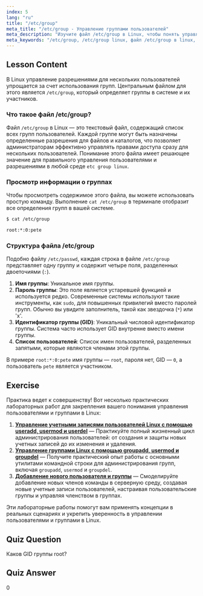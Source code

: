 ```yaml
---
index: 5
lang: "ru"
title: "/etc/group"
meta_title: "/etc/group - Управление группами пользователей"
meta_description: "Изучите файл /etc/group в Linux, чтобы понять управление группами. Узнайте, как просматривать данные групп с помощью cat /etc/group, и разберите структуру, включая GID и списки пользователей. Это руководство охватывает основы файла etc group linux."
meta_keywords: "/etc/group, /etc/group linux, файл /etc/group в linux, cat /etc/group, etc group linux, управление группами, GID, разрешения Linux, группы Linux"
---
```


## Lesson Content

В Linux управление разрешениями для нескольких пользователей упрощается за счет использования групп. Центральным файлом для этого является `/etc/group`, который определяет группы в системе и их участников.

### Что такое файл /etc/group?

Файл `/etc/group` в Linux — это текстовый файл, содержащий список всех групп пользователей. Каждой группе могут быть назначены определенные разрешения для файлов и каталогов, что позволяет администраторам эффективно управлять правами доступа сразу для нескольких пользователей. Понимание этого файла имеет решающее значение для правильного управления пользователями и разрешениями в любой среде `etc group linux`.

### Просмотр информации о группах

Чтобы просмотреть содержимое этого файла, вы можете использовать простую команду. Выполнение `cat /etc/group` в терминале отобразит все определения групп в вашей системе.

```bash
$ cat /etc/group

root:*:0:pete
```

### Структура файла /etc/group

Подобно файлу `/etc/passwd`, каждая строка в файле `/etc/group` представляет одну группу и содержит четыре поля, разделенных двоеточиями (`:`).

1.  **Имя группы**: Уникальное имя группы.
2.  **Пароль группы**: Это поле является устаревшей функцией и используется редко. Современные системы используют такие инструменты, как `sudo`, для повышенных привилегий вместо паролей групп. Обычно вы увидите заполнитель, такой как звездочка (`*`) или 'x'.
3.  **Идентификатор группы (GID)**: Уникальный числовой идентификатор группы. Система часто использует GID внутренне вместо имени группы.
4.  **Список пользователей**: Список имен пользователей, разделенных запятыми, которые являются членами этой группы.

В примере `root:*:0:pete` имя группы — `root`, пароля нет, GID — `0`, а пользователь `pete` является участником.

## Exercise

Практика ведет к совершенству! Вот несколько практических лабораторных работ для закрепления вашего понимания управления пользователями и группами в Linux:

1.  **[Управление учетными записями пользователей Linux с помощью useradd, usermod и userdel](https://labex.io/ru/labs/comptia-manage-linux-user-accounts-with-useradd-usermod-and-userdel-590837)** — Практикуйте полный жизненный цикл администрирования пользователей: от создания и защиты новых учетных записей до их изменения и удаления.
2.  **[Управление группами Linux с помощью groupadd, usermod и groupdel](https://labex.io/ru/labs/comptia-manage-linux-groups-with-groupadd-usermod-and-groupdel-590836)** — Получите практический опыт работы с основными утилитами командной строки для администрирования групп, включая `groupadd`, `usermod` и `groupdel`.
3.  **[Добавление нового пользователя и группы](https://labex.io/ru/labs/linux-add-new-user-and-group-17987)** — Смоделируйте добавление новых членов команды в серверную среду, создавая новые учетные записи пользователей, настраивая пользовательские группы и управляя членством в группах.

Эти лабораторные работы помогут вам применять концепции в реальных сценариях и укрепить уверенность в управлении пользователями и группами в Linux.

## Quiz Question

Каков GID группы root?

## Quiz Answer

0

